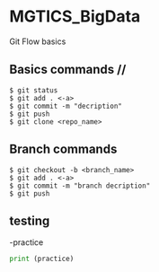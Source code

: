 # MGTICS_BigData
Git Flow basics

## Basics commands //
```ssh
$ git status
$ git add . <-a>
$ git commit -m "decription"
$ git push  
$ git clone <repo_name>
```

## Branch commands
```ssh
$ git checkout -b <branch_name>
$ git add . <-a>
$ git commit -m "branch decription"
$ git push  
```

## testing
-practice
```python
print (practice)
```